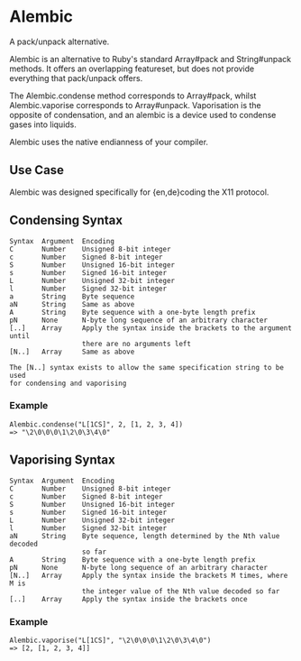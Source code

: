 # Alembic

A pack/unpack alternative.

Alembic is an alternative to Ruby's standard Array#pack and String#unpack
methods. It offers an overlapping featureset, but does not provide everything
that pack/unpack offers.

The Alembic.condense method corresponds to Array#pack, whilst Alembic.vaporise
corresponds to Array#unpack. Vaporisation is the opposite of condensation, and
an alembic is a device used to condense gases into liquids.

Alembic uses the native endianness of your compiler.

## Use Case

Alembic was designed specifically for {en,de}coding the X11 protocol.

## Condensing Syntax

    Syntax  Argument  Encoding
    C       Number    Unsigned 8-bit integer
    c       Number    Signed 8-bit integer
    S       Number    Unsigned 16-bit integer
    s       Number    Signed 16-bit integer
    L       Number    Unsigned 32-bit integer
    l       Number    Signed 32-bit integer
    a       String    Byte sequence
    aN      String    Same as above
    A       String    Byte sequence with a one-byte length prefix
    pN      None      N-byte long sequence of an arbitrary character
    [..]    Array     Apply the syntax inside the brackets to the argument until
                      there are no arguments left
    [N..]   Array     Same as above

    The [N..] syntax exists to allow the same specification string to be used
    for condensing and vaporising

### Example
    
    Alembic.condense("L[1CS]", 2, [1, 2, 3, 4])
    => "\2\0\0\0\1\2\0\3\4\0"

## Vaporising Syntax

    Syntax  Argument  Encoding
    C       Number    Unsigned 8-bit integer
    c       Number    Signed 8-bit integer
    S       Number    Unsigned 16-bit integer
    s       Number    Signed 16-bit integer
    L       Number    Unsigned 32-bit integer
    l       Number    Signed 32-bit integer
    aN      String    Byte sequence, length determined by the Nth value decoded
                      so far
    A       String    Byte sequence with a one-byte length prefix
    pN      None      N-byte long sequence of an arbitrary character
    [N..]   Array     Apply the syntax inside the brackets M times, where M is
                      the integer value of the Nth value decoded so far
    [..]    Array     Apply the syntax inside the brackets once

### Example

    Alembic.vaporise("L[1CS]", "\2\0\0\0\1\2\0\3\4\0")
    => [2, [1, 2, 3, 4]]


